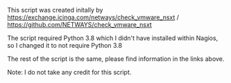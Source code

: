This script was created initally by https://exchange.icinga.com/netways/check_vmware_nsxt / https://github.com/NETWAYS/check_vmware_nsxt

The script required Python 3.8 which I didn't have installed within Nagios, so I changed it to not require Python 3.8

The rest of the script is the same, please find information in the links above.

Note: I do not take any credit for this script.
